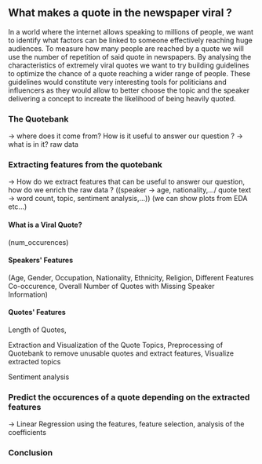 ## What makes a quote in the newspaper viral ?

In a world where the internet allows speaking to millions of people, we want to identify what factors can be linked to someone effectively reaching huge audiences. 
To measure how many people are reached by a quote we will use the number of repetition of said quote in newspapers. 
By analysing the characteristics of extremely viral quotes we want to try building guidelines to optimize the chance of a quote reaching a wider range of people. 
These guidelines would constitute very interesting tools for politicians and influencers as they would allow to better choose the topic and the speaker delivering a concept to increate the likelihood of being heavily quoted.

### The Quotebank

-> where does it come from? How is it useful to answer our question ?
-> what is in it? raw data

### Extracting features from the quotebank

-> How do we extract features that can be useful to answer our question, how do we enrich the raw data ? ((speaker -> age, nationality,.../ quote text -> word count, topic, sentiment analysis,...)) (we can show plots from EDA etc...)

#### What is a Viral Quote?

(num_occurences)

#### Speakers' Features

(Age, Gender, Occupation, Nationality, Ethnicity, Religion, Different Features Co-occurence, Overall Number of Quotes with Missing Speaker Information)

#### Quotes' Features

Length of Quotes, 

Extraction and Visualization of the Quote Topics, Preprocessing of Quotebank to remove unusable quotes and extract features, Visualize extracted topics

Sentiment analysis

### Predict the occurences of a quote depending on the extracted features

-> Linear Regression using the features, feature selection, analysis of the coefficients

### Conclusion

